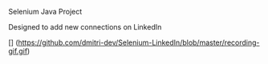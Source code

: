 Selenium Java Project

Designed to add new connections on LinkedIn

[] (https://github.com/dmitri-dev/Selenium-LinkedIn/blob/master/recording-gif.gif)
